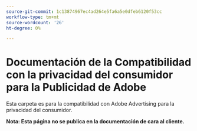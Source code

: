 ```yaml
---
source-git-commit: 1c13874967ec4ad264e5fa6a5e0dfeb6120f53cc
workflow-type: tm+mt
source-wordcount: '26'
ht-degree: 0%

---
```

# Documentación de la Compatibilidad con la privacidad del consumidor para la Publicidad de Adobe

Esta carpeta es para la compatibilidad con Adobe Advertising para la privacidad del consumidor.

**Nota: Esta página no se publica en la documentación de cara al cliente.**
